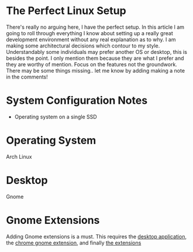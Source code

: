 # The Perfect Linux Setup

There's really no arguing here, I have the perfect setup. In this article I am going to roll through everything I know about setting up a really great development environment without any real explanation as to why. I am making some architectural decisions which contour to my style. Understandably some individuals may prefer another OS or desktop, this is besides the point. I only mention them because they are what I prefer and they are worthy of mention. Focus on the features not the groundwork. There may be some things missing.. let me know by adding making a note in the comments!

# System Configuration Notes

* Operating system on a single SSD

# Operating System

Arch Linux

# Desktop

Gnome

# Gnome Extensions

Adding Gnome extensions is a must. This requires the [desktop application](https://wiki.gnome.org/Projects/GnomeShellIntegrationForChrome/Installation), the [chrome gnome extension](https://extensions.gnome.org/#), and finally [the extensions](https://extensions.gnome.org)



